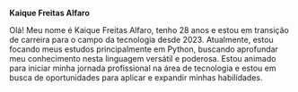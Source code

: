 **Kaique Freitas Alfaro**

Olá! Meu nome é Kaique Freitas Alfaro, tenho 28 anos e estou em transição de carreira para o campo da tecnologia desde 2023. Atualmente, estou focando meus estudos principalmente em Python, buscando aprofundar meu conhecimento nesta linguagem versátil e poderosa. Estou animado para iniciar minha jornada profissional na área de tecnologia e estou em busca de oportunidades para aplicar e expandir minhas habilidades.

<!--
**KaiqueAlfaro/KaiqueAlfaro** is a ✨ _special_ ✨ repository because its `README.md` (this file) appears on your GitHub profile.

Here are some ideas to get you started:

- 🔭 I’m currently working on ...
- 🌱 I’m currently learning ...
- 👯 I’m looking to collaborate on ...
- 🤔 I’m looking for help with ...
- 💬 Ask me about ...
- 📫 How to reach me: ...
- 😄 Pronouns: ...
- ⚡ Fun fact: ...
-->
